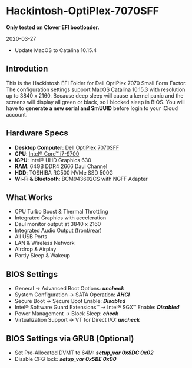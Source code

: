 # Hackintosh-OptiPlex-7070SFF
**Only tested on Clover EFI bootloader.**

2020-03-27
* Update MacOS to Catalina 10.15.4

## Introdution
This is the Hackintosh EFI Folder for Dell OptiPlex 7070 Small Form Factor. The configuration settings support MacOS Catalina 10.15.3 with resolution up to 3840 x 2160. Because deep sleep will cause a kernel panic and the screens will display all green or black, so I blocked sleep in BIOS. You will have to **generate a new serial and SmUUID** before login to your iCloud account.

## Hardware Specs
* **Desktop Computer**: [Dell OptiPlex 7070SFF](https://www.dell.com/tc/business/p/optiplex-7070-desktop/pd) 
* **CPU**: [Intel® Core™ i7-9700](https://ark.intel.com/content/www/us/en/ark/products/191792/intel-core-i7-9700-processor-12m-cache-up-to-4-70-ghz.html)
* **iGPU**: Intel® UHD Graphics 630
* **RAM**: 64GB DDR4 2666 Daul Channel
* **HDD**: TOSHIBA RC500 NVMe SSD 500G
* **Wi-Fi & Bluetooth**: BCM943602CS with NGFF Adapter

## What Works
* CPU Turbo Boost & Thermal Throttling
* Integrated Graphics with acceleration
* Daul monitor output at 3840 x 2160
* Integrated Audio Output (front/rear)
* All USB Ports
* LAN & Wireless Network
* Airdrop & Airplay
* Partly Sleep & Wakeup

## BIOS Settings
* General → Advanced Boot Options: ***uncheck***
* System Configuration → SATA Operation: ***AHCI***
* Secure Boot → Secure Boot Enable: ***Disabled***
* Intel® Software Guard Extensions™ → Intel® SGX™ Enable: ***Disabled***
* Power Management → Block Sleep: ***check***
* Virtualization Support → VT for Direct I/O: ***uncheck***

## BIOS Settings via GRUB (Optional)
* Set Pre-Allocated DVMT to 64M: 
***setup_var 0x8DC 0x02***
* Disable CFG lock: 
***setup_var 0x5BE 0x00***
